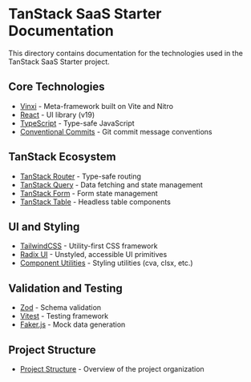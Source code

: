 # TanStack SaaS Starter Documentation

This directory contains documentation for the technologies used in the TanStack SaaS Starter project.

## Core Technologies

- [Vinxi](./core/vinxi.md) - Meta-framework built on Vite and Nitro
- [React](./core/react.md) - UI library (v19)
- [TypeScript](./core/typescript.md) - Type-safe JavaScript
- [Conventional Commits](./core/conventional-commits.md) - Git commit message conventions

## TanStack Ecosystem

- [TanStack Router](./tanstack/router.md) - Type-safe routing
- [TanStack Query](./tanstack/query.md) - Data fetching and state management
- [TanStack Form](./tanstack/form.md) - Form state management
- [TanStack Table](./tanstack/table.md) - Headless table components

## UI and Styling

- [TailwindCSS](./ui/tailwindcss.md) - Utility-first CSS framework
- [Radix UI](./ui/radix-ui.md) - Unstyled, accessible UI primitives
- [Component Utilities](./ui/component-utilities.md) - Styling utilities (cva, clsx, etc.)

## Validation and Testing

- [Zod](./validation/zod.md) - Schema validation
- [Vitest](./testing/vitest.md) - Testing framework
- [Faker.js](./testing/faker.md) - Mock data generation

## Project Structure

- [Project Structure](./project-structure.md) - Overview of the project organization
